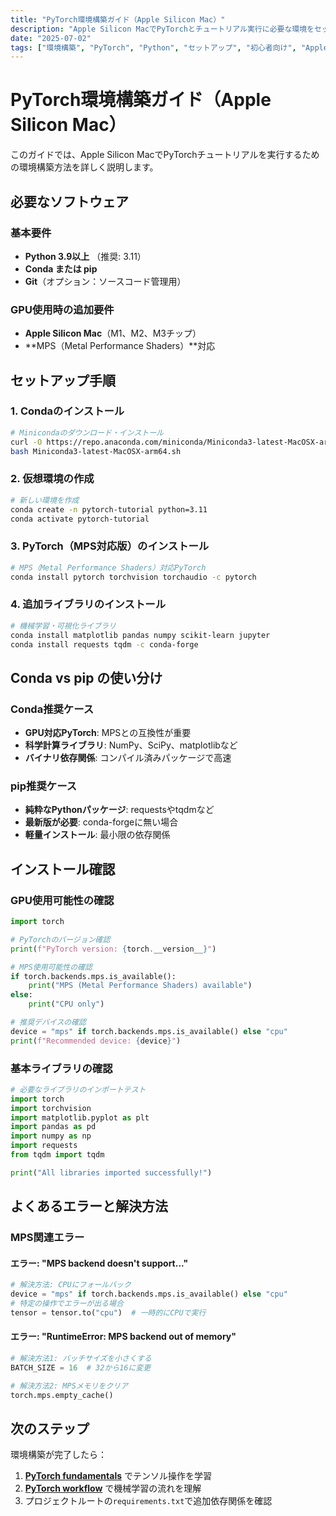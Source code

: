 ```yaml
---
title: "PyTorch環境構築ガイド（Apple Silicon Mac）"
description: "Apple Silicon MacでPyTorchとチュートリアル実行に必要な環境をセットアップする詳細ガイド。MPS対応とよくあるエラーの解決方法。"
date: "2025-07-02"
tags: ["環境構築", "PyTorch", "Python", "セットアップ", "初心者向け", "Apple Silicon", "MPS"]
---
```


# PyTorch環境構築ガイド（Apple Silicon Mac）

このガイドでは、Apple Silicon MacでPyTorchチュートリアルを実行するための環境構築方法を詳しく説明します。

## 必要なソフトウェア

### 基本要件
- **Python 3.9以上** （推奨: 3.11）
- **Conda または pip**
- **Git**（オプション：ソースコード管理用）

### GPU使用時の追加要件
- **Apple Silicon Mac**（M1、M2、M3チップ）
- **MPS（Metal Performance Shaders）**対応

## セットアップ手順

### 1. Condaのインストール
```bash
# Minicondaのダウンロード・インストール
curl -O https://repo.anaconda.com/miniconda/Miniconda3-latest-MacOSX-arm64.sh
bash Miniconda3-latest-MacOSX-arm64.sh
```

### 2. 仮想環境の作成
```bash
# 新しい環境を作成
conda create -n pytorch-tutorial python=3.11
conda activate pytorch-tutorial
```

### 3. PyTorch（MPS対応版）のインストール
```bash
# MPS（Metal Performance Shaders）対応PyTorch
conda install pytorch torchvision torchaudio -c pytorch
```

### 4. 追加ライブラリのインストール
```bash
# 機械学習・可視化ライブラリ
conda install matplotlib pandas numpy scikit-learn jupyter
conda install requests tqdm -c conda-forge
```

## Conda vs pip の使い分け

### Conda推奨ケース
- **GPU対応PyTorch**: MPSとの互換性が重要
- **科学計算ライブラリ**: NumPy、SciPy、matplotlibなど
- **バイナリ依存関係**: コンパイル済みパッケージで高速

### pip推奨ケース
- **純粋なPythonパッケージ**: requestsやtqdmなど
- **最新版が必要**: conda-forgeに無い場合
- **軽量インストール**: 最小限の依存関係

## インストール確認

### GPU使用可能性の確認
```python
import torch

# PyTorchのバージョン確認
print(f"PyTorch version: {torch.__version__}")

# MPS使用可能性の確認
if torch.backends.mps.is_available():
    print("MPS (Metal Performance Shaders) available")
else:
    print("CPU only")

# 推奨デバイスの確認
device = "mps" if torch.backends.mps.is_available() else "cpu"
print(f"Recommended device: {device}")
```

### 基本ライブラリの確認
```python
# 必要なライブラリのインポートテスト
import torch
import torchvision
import matplotlib.pyplot as plt
import pandas as pd
import numpy as np
import requests
from tqdm import tqdm

print("All libraries imported successfully!")
```

## よくあるエラーと解決方法

### MPS関連エラー

#### エラー: "MPS backend doesn't support..."
```python
# 解決方法: CPUにフォールバック
device = "mps" if torch.backends.mps.is_available() else "cpu"
# 特定の操作でエラーが出る場合
tensor = tensor.to("cpu")  # 一時的にCPUで実行
```

#### エラー: "RuntimeError: MPS backend out of memory"
```python
# 解決方法1: バッチサイズを小さくする
BATCH_SIZE = 16  # 32から16に変更

# 解決方法2: MPSメモリをクリア
torch.mps.empty_cache()
```

## 次のステップ

環境構築が完了したら：

1. **[PyTorch fundamentals](01_pytorch_fundamentals.md)** でテンソル操作を学習
2. **[PyTorch workflow](02_pytorch_workflow.md)** で機械学習の流れを理解
3. プロジェクトルートの`requirements.txt`で追加依存関係を確認
